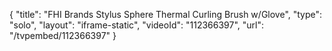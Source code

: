 {
    "title": "FHI Brands Stylus Sphere Thermal Curling Brush w\/Glove",
    "type": "solo",
    "layout": "iframe-static",
    "videoId": "112366397",
    "url": "\/tvpembed\/112366397"
}